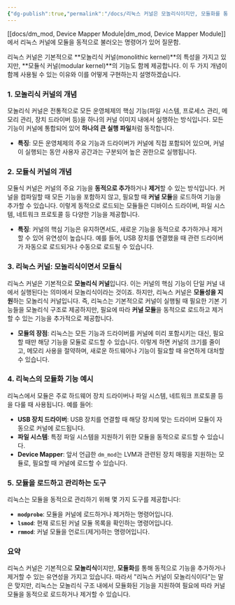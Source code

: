 ```yaml
---
{"dg-publish":true,"permalink":"/docs/리눅스 커널은 모놀리식이지만, 모듈화를 통하여 동적으로 기능을 추가하거나 제거할 수 있다/","title":"리눅스 커널은 모놀리식이지만, 모듈화를 통하여 동적으로 기능을 추가하거나 제거할 수 있다"}
---
```



[[docs/dm_mod, Device Mapper Module\|dm_mod, Device Mapper Module]] 에서 리눅스 커널에 모듈을 동적으로 불러오는 명령어가 있어 질문함.

리눅스 커널은 기본적으로 **모놀리식 커널(monolithic kernel)**의 특성을 가지고 있지만, **모듈식 커널(modular kernel)**의 기능도 함께 제공합니다. 이 두 가지 개념이 함께 사용될 수 있는 이유와 이를 어떻게 구현하는지 설명하겠습니다.

### 1. **모놀리식 커널의 개념**

모놀리식 커널은 전통적으로 모든 운영체제의 핵심 기능(파일 시스템, 프로세스 관리, 메모리 관리, 장치 드라이버 등)을 하나의 커널 이미지 내에서 실행하는 방식입니다. 모든 기능이 커널에 통합되어 있어 **하나의 큰 실행 파일**처럼 동작합니다.

- **특징**: 모든 운영체제의 주요 기능과 드라이버가 커널에 직접 포함되어 있으며, 커널이 실행되는 동안 사용자 공간과는 구분되어 높은 권한으로 실행됩니다.

### 2. **모듈식 커널의 개념**

모듈식 커널은 커널의 주요 기능을 **동적으로 추가**하거나 **제거**할 수 있는 방식입니다. 커널을 컴파일할 때 모든 기능을 포함하지 않고, 필요할 때 **커널 모듈**을 로드하여 기능을 추가할 수 있습니다. 이렇게 동적으로 로드되는 모듈들은 디바이스 드라이버, 파일 시스템, 네트워크 프로토콜 등 다양한 기능을 제공합니다.

- **특징**: 커널의 핵심 기능은 유지하면서도, 새로운 기능을 동적으로 추가하거나 제거할 수 있어 유연성이 높습니다. 예를 들어, USB 장치를 연결했을 때 관련 드라이버가 자동으로 로드되거나 수동으로 로드될 수 있습니다.

### 3. **리눅스 커널: 모놀리식이면서 모듈식**

리눅스 커널은 기본적으로 **모놀리식 커널**입니다. 이는 커널의 핵심 기능이 단일 커널 내에서 실행된다는 의미에서 모놀리식이라는 것이죠. 하지만, 리눅스 커널은 **모듈성을 지원**하는 모놀리식 커널입니다. 즉, 리눅스는 기본적으로 커널이 실행될 때 필요한 기본 기능들을 모놀리식 구조로 제공하지만, 필요에 따라 **커널 모듈**을 동적으로 로드하고 제거할 수 있는 기능을 추가적으로 제공합니다.

- **모듈의 장점**: 리눅스는 모든 기능과 드라이버를 커널에 미리 포함시키는 대신, 필요할 때만 해당 기능을 모듈로 로드할 수 있습니다. 이렇게 하면 커널의 크기를 줄이고, 메모리 사용을 절약하며, 새로운 하드웨어나 기능이 필요할 때 유연하게 대처할 수 있습니다.

### 4. **리눅스의 모듈화 기능 예시**

리눅스에서 모듈은 주로 하드웨어 장치 드라이버나 파일 시스템, 네트워크 프로토콜 등을 다룰 때 사용됩니다. 예를 들어:

- **USB 장치 드라이버**: USB 장치를 연결할 때 해당 장치에 맞는 드라이버 모듈이 자동으로 커널에 로드됩니다.
- **파일 시스템**: 특정 파일 시스템을 지원하기 위한 모듈을 동적으로 로드할 수 있습니다.
- **Device Mapper**: 앞서 언급한 `dm_mod`는 LVM과 관련된 장치 매핑을 지원하는 모듈로, 필요할 때 커널에 로드할 수 있습니다.

### 5. **모듈을 로드하고 관리하는 도구**

리눅스는 모듈을 동적으로 관리하기 위해 몇 가지 도구를 제공합니다:
- **`modprobe`**: 모듈을 커널에 로드하거나 제거하는 명령어입니다.
- **`lsmod`**: 현재 로드된 커널 모듈 목록을 확인하는 명령어입니다.
- **`rmmod`**: 커널 모듈을 언로드(제거)하는 명령어입니다.

### 요약

리눅스 커널은 기본적으로 **모놀리식**이지만, **모듈화**를 통해 동적으로 기능을 추가하거나 제거할 수 있는 유연성을 가지고 있습니다. 따라서 "리눅스 커널이 모놀리식이다"는 말은 맞지만, 리눅스는 모놀리식 구조 내에서 모듈화된 기능을 지원하여 필요에 따라 커널 모듈을 동적으로 로드하거나 제거할 수 있습니다.
